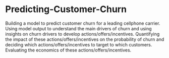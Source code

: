 # Predicting-Customer-Churn
Building a model to predict customer churn for a leading cellphone carrier. Using model output to understand the main drivers of churn and using insights on churn drivers to develop actions/offers/incentives. Quantifying the impact of these actions/offers/incentives on the probability of churn and deciding which actions/offers/incentives to target to which customers. Evaluating the economics of these actions/offers/incentives. 
